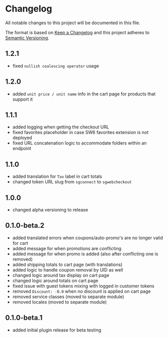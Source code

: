 # Changelog

All notable changes to this project will be documented in this file.

The format is based on [Keep a Changelog](http://keepachangelog.com/) and this project adheres
to [Semantic Versioning](http://semver.org/).

## 1.2.1

- fixed `nullish coalescing operator` usage

## 1.2.0

- added `unit price / unit name` info in the cart page for products that support it

## 1.1.1

- added logging when getting the checkout URL
- fixed favorites placeholder in case SW6 favorites extension is not deployed
- fixed URL concatenation logic to accommodate folders within an endpoint

## 1.1.0

- added translation for `Tax` label in cart totals
- changed token URL slug from `sgconnect` to `sgwebcheckout`

## 1.0.0

- changed alpha versioning to release

## 0.1.0-beta.2

- added translated errors when coupons/auto-promo's are no longer valid for cart
- added message for when promotions are conflicting
- added message for when promo is added (also after conflicting one is removed)
- added shipping totals to cart page (with translations)
- added logic to handle coupon removal by UID as well
- changed logic around tax display on cart page
- changed logic around totals on cart page
- fixed issue with guest tokens mixing with logged in customer tokens
- removed `Discount: -0.0` when no discount is applied on cart page
- removed service classes (moved to separate module)
- removed locales (moved to separate module)

## 0.1.0-beta.1

- added initial plugin release for beta testing
